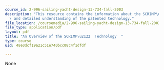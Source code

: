 ```yaml
---
course_id: 2-996-sailing-yacht-design-13-734-fall-2003
description: "This resource contains the information about the SCRIMP\u2122 technology\
  \ and detailed understanding of the patented technology."
file_location: /coursemedia/2-996-sailing-yacht-design-13-734-fall-2003/48e0dcf19a21c51e740bcc08c4f1dfdf_scrimp_overview.pdf
file_type: application/pdf
layout: pdf
title: "An Overview of the SCRIMP\u2122  Technology  "
type: course
uid: 48e0dcf19a21c51e740bcc08c4f1dfdf

---
```

None